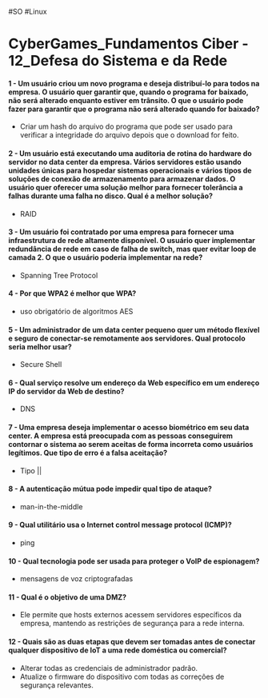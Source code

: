 #SO  #Linux  
# CyberGames_Fundamentos Ciber - 12_Defesa do Sistema e da Rede

#### 1 - Um usuário criou um novo programa e deseja distribuí-lo para todos na empresa. O usuário quer garantir que, quando o programa for baixado, não será alterado enquanto estiver em trânsito. O que o usuário pode fazer para garantir que o programa não será alterado quando for baixado?

- Criar um hash do arquivo do programa que pode ser usado para verificar a integridade do arquivo depois que o download for feito.

#### 2 - Um usuário está executando uma auditoria de rotina do hardware do servidor no data center da empresa. Vários servidores estão usando unidades únicas para hospedar sistemas operacionais e vários tipos de soluções de conexão de armazenamento para armazenar dados. O usuário quer oferecer uma solução melhor para fornecer tolerância a falhas durante uma falha no disco. Qual é a melhor solução?

- RAID

#### 3 - Um usuário foi contratado por uma empresa para fornecer uma infraestrutura de rede altamente disponível. O usuário quer implementar redundância de rede em caso de falha de switch, mas quer evitar loop de camada 2. O que o usuário poderia implementar na rede?

- Spanning Tree Protocol

#### 4 - Por que WPA2 é melhor que WPA?

- uso obrigatório de algoritmos AES

#### 5 - Um administrador de um data center pequeno quer um método flexível e seguro de conectar-se remotamente aos servidores. Qual protocolo seria melhor usar?

- Secure Shell

#### 6 - Qual serviço resolve um endereço da Web específico em um endereço IP do servidor da Web de destino?

- DNS

#### 7 - Uma empresa deseja implementar o acesso biométrico em seu data center. A empresa está preocupada com as pessoas conseguirem contornar o sistema ao serem aceitas de forma incorreta como usuários legítimos. Que tipo de erro é a falsa aceitação?

- Tipo ||

#### 8 - A autenticação mútua pode impedir qual tipo de ataque?

- man-in-the-middle

#### 9 - Qual utilitário usa o Internet control message protocol (ICMP)?

- ping

#### 10 - Qual tecnologia pode ser usada para proteger o VoIP de espionagem?

- mensagens de voz criptografadas

#### 11 - Qual é o objetivo de uma DMZ?

- Ele permite que hosts externos acessem servidores específicos da empresa, mantendo as restrições de segurança para a rede interna.

#### 12 - Quais são as duas etapas que devem ser tomadas antes de conectar qualquer dispositivo de IoT a uma rede doméstica ou comercial?

- Alterar todas as credenciais de administrador padrão.
- Atualize o firmware do dispositivo com todas as correções de segurança relevantes.





































